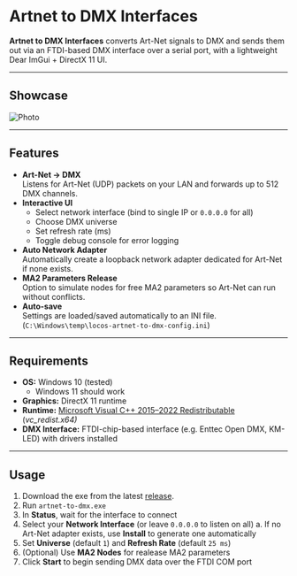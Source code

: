 # Artnet to DMX Interfaces

**Artnet to DMX Interfaces** converts Art-Net signals to DMX and sends them out via an FTDI-based DMX interface over a serial port, with a lightweight Dear ImGui + DirectX 11 UI.

---

## Showcase

![Photo](https://i.imgur.com/dqhfiNd.png)

---

## Features

- **Art-Net → DMX**  
  Listens for Art-Net (UDP) packets on your LAN and forwards up to 512 DMX channels.
- **Interactive UI**   
  - Select network interface (bind to single IP or `0.0.0.0` for all)  
  - Choose DMX universe  
  - Set refresh rate (ms)  
  - Toggle debug console for error logging
- **Auto Network Adapter**  
  Automatically create a loopback network adapter dedicated for Art-Net if none exists.
- **MA2 Parameters Release**  
  Option to simulate nodes for free MA2 parameters so Art-Net can run without conflicts.  
- **Auto-save**  
  Settings are loaded/saved automatically to an INI file. (`C:\Windows\temp\locos-artnet-to-dmx-config.ini`) 

---

## Requirements

- **OS:** Windows 10 (tested)  
  - Windows 11 should work  
- **Graphics:** DirectX 11 runtime  
- **Runtime:** [Microsoft Visual C++ 2015–2022 Redistributable](https://aka.ms/vs/17/release/vc_redist.x64.exe) (_vc_redist.x64)_
- **DMX Interface:** FTDI-chip-based interface (e.g. Enttec Open DMX, KM-LED) with drivers installed 

---

## Usage

1. Download the exe from the latest [release](https://github.com/Locardium/artnet-to-dmx/releases).  
2. Run `artnet-to-dmx.exe`  
3. In **Status**, wait for the interface to connect  
4. Select your **Network Interface** (or leave `0.0.0.0` to listen on all)
   a. If no Art-Net adapter exists, use **Install** to generate one automatically  
5. Set **Universe** (default `1`) and **Refresh Rate** (default `25 ms`)  
6. (Optional) Use **MA2 Nodes** for realease MA2 parameters  
7. Click **Start** to begin sending DMX data over the FTDI COM port
